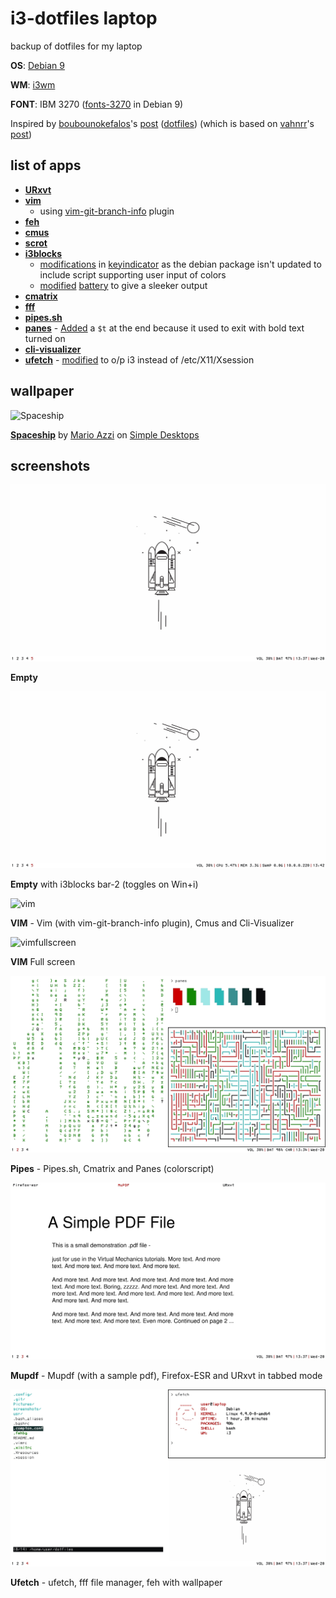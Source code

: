 # i3-dotfiles laptop
backup of dotfiles for my laptop

**OS**: [Debian 9](https://www.debian.org/releases/stretch/)

**WM**: [i3wm](https://i3wm.org/)

**FONT**: IBM 3270 ([fonts-3270](https://packages.debian.org/stretch/fonts-3270) in Debian 9)

Inspired by [boubounokefalos](https://github.com/boubounokefalos)'s [post](https://www.reddit.com/r/unixporn/comments/aq76pa/i3_frozen/) ([dotfiles](https://github.com/boubounokefalos/dotfiles_frozen)) (which is based on [vahnrr](https://gitlab.com/vahnrr)'s [post](https://www.reddit.com/r/unixporn/comments/aim9eg/i3gaps_dark_colors_are_comfy/))

## list of apps
- **[URxvt](https://packages.debian.org/stretch/rxvt-unicode)**
- **[vim](https://packages.debian.org/stretch/vim)**
  - using [vim-git-branch-info](https://github.com/taq/vim-git-branch-info) plugin
- **[feh](https://packages.debian.org/stretch/feh)**
- **[cmus](https://packages.debian.org/stretch/cmus)**
- **[scrot](https://packages.debian.org/stretch/scrot)**
- **[i3blocks](https://packages.debian.org/stretch/i3blocks)**
  - [modifications](/usr/share/i3blocks/keyindicator) in [keyindicator](https://github.com/vivien/i3blocks-contrib/tree/master/keyindicator) as the debian package isn't updated to include script supporting user input of colors
  - [modified](/usr/share/i3blocks/battery) [battery](https://github.com/vivien/i3blocks-contrib/tree/master/battery) to give a sleeker output
- **[cmatrix](https://packages.debian.org/stretch/cmatrix)**
- **[fff](https://github.com/dylanaraps/fff)**
- **[pipes.sh](https://github.com/pipeseroni/pipes.sh)**
- **[panes](https://github.com/stark/Color-Scripts/blob/master/color-scripts/panes)** - [Added](/usr/bin/panes) a `$t` at the end because it used to exit with bold text turned on
- **[cli-visualizer](https://github.com/dpayne/cli-visualizer)**
- **[ufetch](https://gitlab.com/jschx/ufetch/tree/master)** - [modified](/usr/bin/ufetch) to o/p i3 instead of /etc/X11/Xsession

## wallpaper
![Spaceship](http://static.simpledesktops.com/uploads/desktops/2015/05/19/SimpleDesktops_Mario-2880x1800.png)

**[Spaceship](http://simpledesktops.com/browse/desktops/2015/may/19/spaceship/)** by [Mario Azzi](http://marioazzi.com/) on [Simple Desktops](https://simpledesktops.com)

## screenshots
![empty](Pictures/empty.jpeg)

**Empty**

![empty](Pictures/empty_extended.jpeg)

**Empty** with i3blocks bar-2 (toggles on Win+i)

![vim](Picturs/vim.jpeg)

**VIM** - Vim (with vim-git-branch-info plugin), Cmus and Cli-Visualizer

![vimfullscreen](Pictures/vim_full_screen.jpeg)

**VIM** Full screen

![pipes](Pictures/pipes.jpeg)

**Pipes** - Pipes.sh, Cmatrix and  Panes (colorscript)

![mupdf](Pictures/mupdf.jpeg)

**Mupdf** - Mupdf (with a sample pdf), Firefox-ESR and URxvt in tabbed mode

![ufetch](Pictures/ufetch.jpeg)

**Ufetch** - ufetch, fff file manager, feh with wallpaper
